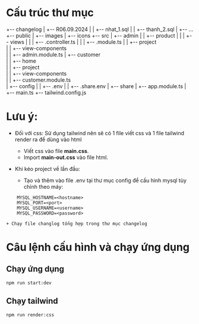 # Cấu trúc thư mục

+-- changelog    <!-- Script thay đổi liên quan đến dữ liệu db -->
|   +-- R06.09.2024    <!-- Thư mục chứa từng phiên bản changlelog R1, R2, R3, ... -->
|   |   +-- nhat_1.sql    <!-- File sql để chạy thay đổi dữ liệu db => Khi chạy sẽ gộp tất cả file làm 1 và chạy -->
|   |   +-- thanh_2.sql
|   +-- ...
+-- public    <!-- Lưu chữ dữ liệu public: icon, image -->
|   +-- images
|   +-- icons
+-- src    <!-- Lưu trữ code chính của dự án -->
|   +-- admin    <!-- Lưu trữ controller, view cho trang admin -->
|   |   +-- product    <!-- Lưu trữ controller, view cho chức năng sản phẩm của trang admin -->
|   |   |   +-- views    <!-- Lưu trữ view dùng cho chức năng sản phẩm của trang admin -->
|   |   |   +-- .controller.ts    <!-- controller của chức năng sản phẩm của trang admin -->
|   |   |   +-- .module.ts    <!-- module của chức năng sản phẩm của trang admin -->
|   |   +-- project    
|   |   +-- view-components    
|   |   +-- admin.module.ts    <!-- module cao nhất của trang admin: các module trong admin import vào module này để sử dụng --> 
|   +-- customer    
|   |   +-- home    
|   |   +-- project    
|   |   +-- view-components    
|   |   +-- customer.module.ts    
|   +-- config    <!-- Lưu config cho dùng cho ứng dụng -->
|   |   +-- .env    <!-- Config riêng cho từng thành viên -->
|   |   +-- .share.env    <!-- Config chung: chỉ cần thay đổi giá trị không cần build ứng dụng -->
|   +-- share    <!-- Chứa entity, service, provider dùng chung cho ứng dụng-->
|   +-- app.module.ts    <!-- Module level cao nhất ứng dụng: AdminModule và customerModule import vào đây -->
|   +-- main.ts    <!-- Cấu hình ứng dụng --> 
+-- tailwind.config.js    <!-- Config thuộc tính css -->

# Lưu ý:
- Đối với css: Sử dụng tailwind nên sẽ có 1 file viết css và 1 file tailwind render ra để dùng vào html
    + Viết css vào file **main.css**.
    + Import **main-out.css** vào file html. 

- Khi kéo project về lần đầu:
    + Tạo và thêm vào file .env tại thư mục config để cấu hình mysql tùy chỉnh theo máy:
```
    MYSQL_HOSTNAME=<hostname>
    MYSQL_PORT=<port>
    MYSQL_USERNAME=<username>
    MYSQL_PASSWORD=<password>
```
    + Chạy file changlog tổng hợp trong thư mục changelog


# Câu lệnh cấu hình và chạy ứng dụng

## Chạy ứng dụng
``` npm run start:dev ```

## Chạy tailwind
``` npm run render:css ```
